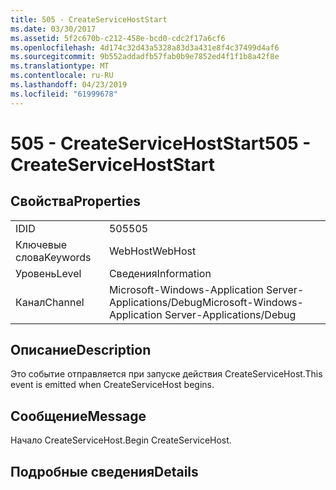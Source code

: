 ```yaml
---
title: 505 - CreateServiceHostStart
ms.date: 03/30/2017
ms.assetid: 5f2c670b-c212-458e-bcd0-cdc2f17a6cf6
ms.openlocfilehash: 4d174c32d43a5328a83d3a431e8f4c37499d4af6
ms.sourcegitcommit: 9b552addadfb57fab0b9e7852ed4f1f1b8a42f8e
ms.translationtype: MT
ms.contentlocale: ru-RU
ms.lasthandoff: 04/23/2019
ms.locfileid: "61999678"
---
```

# <a name="505---createservicehoststart"></a><span data-ttu-id="9fa0d-102">505 - CreateServiceHostStart</span><span class="sxs-lookup"><span data-stu-id="9fa0d-102">505 - CreateServiceHostStart</span></span>
## <a name="properties"></a><span data-ttu-id="9fa0d-103">Свойства</span><span class="sxs-lookup"><span data-stu-id="9fa0d-103">Properties</span></span>  
  
|||  
|-|-|  
|<span data-ttu-id="9fa0d-104">ID</span><span class="sxs-lookup"><span data-stu-id="9fa0d-104">ID</span></span>|<span data-ttu-id="9fa0d-105">505</span><span class="sxs-lookup"><span data-stu-id="9fa0d-105">505</span></span>|  
|<span data-ttu-id="9fa0d-106">Ключевые слова</span><span class="sxs-lookup"><span data-stu-id="9fa0d-106">Keywords</span></span>|<span data-ttu-id="9fa0d-107">WebHost</span><span class="sxs-lookup"><span data-stu-id="9fa0d-107">WebHost</span></span>|  
|<span data-ttu-id="9fa0d-108">Уровень</span><span class="sxs-lookup"><span data-stu-id="9fa0d-108">Level</span></span>|<span data-ttu-id="9fa0d-109">Сведения</span><span class="sxs-lookup"><span data-stu-id="9fa0d-109">Information</span></span>|  
|<span data-ttu-id="9fa0d-110">Канал</span><span class="sxs-lookup"><span data-stu-id="9fa0d-110">Channel</span></span>|<span data-ttu-id="9fa0d-111">Microsoft-Windows-Application Server-Applications/Debug</span><span class="sxs-lookup"><span data-stu-id="9fa0d-111">Microsoft-Windows-Application Server-Applications/Debug</span></span>|  
  
## <a name="description"></a><span data-ttu-id="9fa0d-112">Описание</span><span class="sxs-lookup"><span data-stu-id="9fa0d-112">Description</span></span>  
 <span data-ttu-id="9fa0d-113">Это событие отправляется при запуске действия CreateServiceHost.</span><span class="sxs-lookup"><span data-stu-id="9fa0d-113">This event is emitted when CreateServiceHost begins.</span></span>  
  
## <a name="message"></a><span data-ttu-id="9fa0d-114">Сообщение</span><span class="sxs-lookup"><span data-stu-id="9fa0d-114">Message</span></span>  
 <span data-ttu-id="9fa0d-115">Начало CreateServiceHost.</span><span class="sxs-lookup"><span data-stu-id="9fa0d-115">Begin CreateServiceHost.</span></span>  
  
## <a name="details"></a><span data-ttu-id="9fa0d-116">Подробные сведения</span><span class="sxs-lookup"><span data-stu-id="9fa0d-116">Details</span></span>
